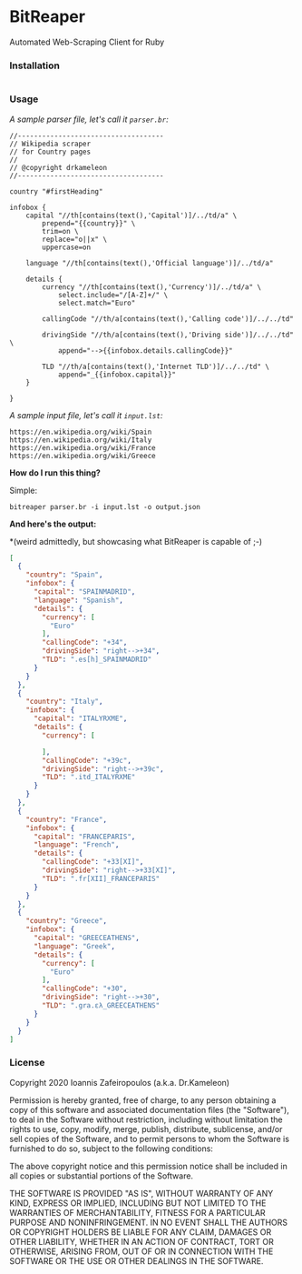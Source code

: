 # BitReaper
Automated Web-Scraping Client for Ruby

### Installation

```gem install bitreaper
```

### Usage

*A sample parser file, let's call it `parser.br`:*

```sdl
//------------------------------------
// Wikipedia scraper
// for Country pages
//
// @copyright drkameleon
//------------------------------------

country "#firstHeading"

infobox {
    capital "//th[contains(text(),'Capital')]/../td/a" \
        prepend="{{country}}" \
        trim=on \
        replace="o||x" \
        uppercase=on 

    language "//th[contains(text(),'Official language')]/../td/a"

    details {
        currency "//th[contains(text(),'Currency')]/../td/a" \
            select.include="/[A-Z]+/" \
            select.match="Euro"

        callingCode "//th/a[contains(text(),'Calling code')]/../../td"

        drivingSide "//th/a[contains(text(),'Driving side')]/../../td" \
            append="-->{{infobox.details.callingCode}}"

        TLD "//th/a[contains(text(),'Internet TLD')]/../../td" \
            append="_{{infobox.capital}}"
    }

}
```

*A sample input file, let's call it `input.lst`:*

```
https://en.wikipedia.org/wiki/Spain
https://en.wikipedia.org/wiki/Italy
https://en.wikipedia.org/wiki/France
https://en.wikipedia.org/wiki/Greece
```

**How do I run this thing?**

Simple:

```bitreaper parser.br -i input.lst -o output.json```

**And here's the output:**

*(weird admittedly, but showcasing what BitReaper is capable of ;-)

```json
[
  {
    "country": "Spain",
    "infobox": {
      "capital": "SPAINMADRID",
      "language": "Spanish",
      "details": {
        "currency": [
          "Euro"
        ],
        "callingCode": "+34",
        "drivingSide": "right-->+34",
        "TLD": ".es[h]_SPAINMADRID"
      }
    }
  },
  {
    "country": "Italy",
    "infobox": {
      "capital": "ITALYRXME",
      "details": {
        "currency": [

        ],
        "callingCode": "+39c",
        "drivingSide": "right-->+39c",
        "TLD": ".itd_ITALYRXME"
      }
    }
  },
  {
    "country": "France",
    "infobox": {
      "capital": "FRANCEPARIS",
      "language": "French",
      "details": {
        "callingCode": "+33[XI]",
        "drivingSide": "right-->+33[XI]",
        "TLD": ".fr[XII]_FRANCEPARIS"
      }
    }
  },
  {
    "country": "Greece",
    "infobox": {
      "capital": "GREECEATHENS",
      "language": "Greek",
      "details": {
        "currency": [
          "Euro"
        ],
        "callingCode": "+30",
        "drivingSide": "right-->+30",
        "TLD": ".gra.ελ_GREECEATHENS"
      }
    }
  }
]
```

### License

Copyright 2020 Ioannis Zafeiropoulos (a.k.a. Dr.Kameleon)

Permission is hereby granted, free of charge, to any person obtaining a copy of this software and associated documentation files (the "Software"), to deal in the Software without restriction, including without limitation the rights to use, copy, modify, merge, publish, distribute, sublicense, and/or sell copies of the Software, and to permit persons to whom the Software is furnished to do so, subject to the following conditions:

The above copyright notice and this permission notice shall be included in all copies or substantial portions of the Software.

THE SOFTWARE IS PROVIDED "AS IS", WITHOUT WARRANTY OF ANY KIND, EXPRESS OR IMPLIED, INCLUDING BUT NOT LIMITED TO THE WARRANTIES OF MERCHANTABILITY, FITNESS FOR A PARTICULAR PURPOSE AND NONINFRINGEMENT. IN NO EVENT SHALL THE AUTHORS OR COPYRIGHT HOLDERS BE LIABLE FOR ANY CLAIM, DAMAGES OR OTHER LIABILITY, WHETHER IN AN ACTION OF CONTRACT, TORT OR OTHERWISE, ARISING FROM, OUT OF OR IN CONNECTION WITH THE SOFTWARE OR THE USE OR OTHER DEALINGS IN THE SOFTWARE.
